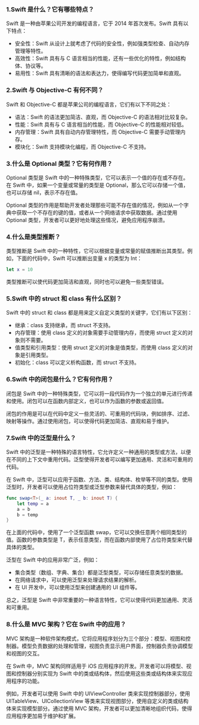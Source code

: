 ### 1.Swift 是什么？它有哪些特点？

Swift 是一种由苹果公司开发的编程语言，它于 2014 年首次发布。Swift 具有以下特点：

- 安全性：Swift 从设计上就考虑了代码的安全性，例如强类型检查、自动内存管理等特性。
- 高效性：Swift 具有与 C 语言相当的性能，还有一些优化的特性，例如结构体、协议等。
- 易用性：Swift 具有清晰的语法和表达力，使得编写代码更加简单和直观。

### 2.Swift 与 Objective-C 有何不同？

Swift 和 Objective-C 都是苹果公司的编程语言，它们有以下不同之处：

- 语法：Swift 的语法更加简洁、直观，而 Objective-C 的语法相对比较复杂。
- 性能：Swift 具有与 C 语言相当的性能，而 Objective-C 的性能相对较低。
- 内存管理：Swift 具有自动内存管理特性，而 Objective-C 需要手动管理内存。
- 模块化：Swift 支持模块化编程，而 Objective-C 不支持。

### 3.什么是 Optional 类型？它有何作用？

Optional 类型是 Swift 中的一种特殊类型，它可以表示一个值的存在或不存在。在 Swift 中，如果一个变量或常量的类型是 Optional，那么它可以存储一个值，也可以存储 nil，表示不存在值。

Optional 类型的作用是帮助开发者处理那些可能不存在值的情况，例如从一个字典中获取一个不存在的键的值，或者从一个网络请求中获取数据。通过使用 Optional 类型，开发者可以更好地处理这些情况，避免应用程序崩溃。

### 4.什么是类型推断？

类型推断是 Swift 中的一种特性，它可以根据变量或常量的赋值推断出其类型。例如，下面的代码中，Swift 可以推断出变量 x 的类型为 Int：

```swift
let x = 10
```

类型推断可以使代码更加简洁和直观，同时也可以避免一些类型错误。

### 5.Swift 中的 struct 和 class 有什么区别？

Swift 中的 struct 和 class 都是用来定义自定义类型的关键字，它们有以下区别：

- 继承：class 支持继承，而 struct 不支持。
- 内存管理：使用 class 定义的对象需要手动管理内存，而使用 struct 定义的对象则不需要。
- 值类型和引用类型：使用 struct 定义的对象是值类型，而使用 class 定义的对象是引用类型。
- 初始化：class 可以定义析构函数，而 struct 不支持。

### 6.Swift 中的闭包是什么？它有何作用？

闭包是 Swift 中的一种特殊类型，它可以将一段代码作为一个独立的单元进行传递和使用。闭包可以在函数内部定义，也可以作为函数的参数或返回值。

闭包的作用是可以在代码中定义一些灵活的、可重用的代码块，例如排序、过滤、映射等操作。通过使用闭包，可以使得代码更加简洁、直观和易于维护。

### 7.Swift 中的泛型是什么？

Swift 中的泛型是一种特殊的语言特性，它允许定义一种通用的类型或方法，以便在不同的上下文中重用代码。泛型使得开发者可以编写更加通用、灵活和可重用的代码。

在 Swift 中，泛型可以应用于函数、方法、类、结构体、枚举等不同的类型。使用泛型时，开发者可以使用占位符类型或泛型参数来替代具体的类型，例如：

```swift
func swap<T>(_ a: inout T, _ b: inout T) {
    let temp = a
    a = b
    b = temp
}
```

在上面的代码中，使用了一个泛型函数 swap，它可以交换任意两个相同类型的值。函数的参数类型是 T，表示任意类型，而在函数内部使用了占位符类型来代替具体的类型。

泛型在 Swift 中的应用非常广泛，例如：

- 集合类型（数组、字典、集合）都是泛型类型，可以存储任意类型的数据。
- 在网络请求中，可以使用泛型来处理请求结果的解析。
- 在 UI 开发中，可以使用泛型来创建通用的 UI 组件等。

总之，泛型是 Swift 中非常重要的一种语言特性，它可以使得代码更加通用、灵活和可重用。

### 8.什么是 MVC 架构？它在 Swift 中的应用？

MVC 架构是一种软件架构模式，它将应用程序划分为三个部分：模型、视图和控制器。模型负责数据的处理和管理，视图负责显示用户界面，控制器负责协调模型和视图的交互。

在 Swift 中，MVC 架构同样适用于 iOS 应用程序的开发。开发者可以将模型、视图和控制器分别实现为 Swift 中的类或结构体，然后使用这些类或结构体来实现应用程序的功能。

例如，开发者可以使用 Swift 中的 UIViewController 类来实现控制器部分，使用 UITableView、UICollectionView 等类来实现视图部分，使用自定义的类或结构体来实现模型部分。通过使用 MVC 架构，开发者可以更加清晰地组织代码，使得应用程序更加易于维护和扩展。